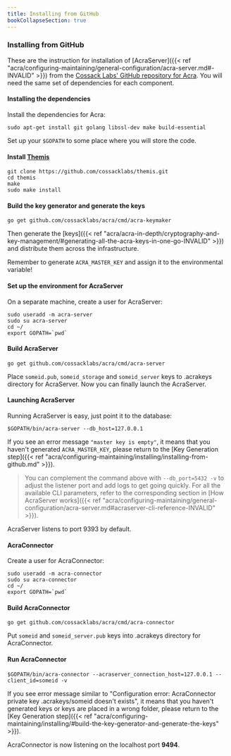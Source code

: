 ```yaml
---
title: Installing from GitHub
bookCollapseSection: true
---
```


### Installing from GitHub

These are the instruction for installation of [AcraServer]({{< ref "acra/configuring-maintaining/general-configuration/acra-server.md#-INVALID" >}}) from the [Cossack Labs' GitHub repository for Acra](https://github.com/cossacklabs/acra/). You will need the same set of dependencies for each component.

#### Installing the dependencies

Install the dependencies for Acra:

```
sudo apt-get install git golang libssl-dev make build-essential
```

Set up your `$GOPATH` to some place where you will store the code.

#### Install [Themis](https://www.github.com/cossacklabs/themis)

```
git clone https://github.com/cossacklabs/themis.git
cd themis
make
sudo make install
```

#### Build the key generator and generate the keys

```
go get github.com/cossacklabs/acra/cmd/acra-keymaker
```

Then generate the [keys]({{< ref "acra/acra-in-depth/cryptography-and-key-management/#generating-all-the-acra-keys-in-one-go-INVALID" >}}) and distribute them across the infrastructure.

Remember to generate `ACRA_MASTER_KEY` and assign it to the environmental variable!

#### Set up the environment for AcraServer

On a separate machine, create a user for AcraServer:
```
sudo useradd -m acra-server
sudo su acra-server
cd ~/
export GOPATH=`pwd`
```

#### Build AcraServer

```
go get github.com/cossacklabs/acra/cmd/acra-server
```    

Place `someid.pub`, `someid_storage` and `someid_server` keys to .acrakeys directory for AcraServer.
Now you can finally launch the AcraServer.

#### Launching AcraServer

Running AcraServer is easy, just point it to the database:

```
$GOPATH/bin/acra-server --db_host=127.0.0.1
```

If you see an error message `"master key is empty"`, it means that you haven't generated `ACRA_MASTER_KEY`, please return to the [Key Generation step]({{< ref "acra/configuring-maintaining/installing/installing-from-github.md" >}}).

> You can complement the command above with `--db_port=5432 -v` to adjust the listener port and add logs to get going quickly. For all the available CLI parameters, refer to the corresponding section in [How AcraServer works]({{< ref "acra/configuring-maintaining/general-configuration/acra-server.md#acraserver-cli-reference-INVALID" >}}).

AcraServer listens to port 9393 by default.

#### AcraConnector

Create a user for AcraConnector:

```
sudo useradd -m acra-connector
sudo su acra-connector
cd ~/
export GOPATH=`pwd`
```

#### Build AcraConnector

```
go get github.com/cossacklabs/acra/cmd/acra-connector
```
Put `someid` and `someid_server.pub` keys into .acrakeys directory for AcraConnector.

#### Run AcraConnector

```
$GOPATH/bin/acra-connector --acraserver_connection_host=127.0.0.1 --client_id=someid -v
```

If you see error message similar to "Configuration error: AcraConnector private key .acrakeys/someid doesn't exists", it means that you haven't generated keys or keys are placed in a wrong folder, please return to the [Key Generation step]({{< ref "acra/configuring-maintaining/installing/#build-the-key-generator-and-generate-the-keys" >}}).

AcraConnector is now listening on the localhost port **9494**.